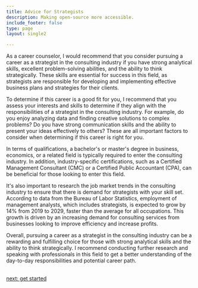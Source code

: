 ```yaml
---
title: Advice for Strategists
description: Making open-source more accessible.
include_footer: false
type: page
layout: single2

---
```


<p>
As a career counselor, I would recommend that you consider pursuing a career as a strategist in the consulting industry if you have strong analytical skills, excellent problem-solving abilities, and the ability to think strategically. These skills are essential for success in this field, as strategists are responsible for developing and implementing effective business plans and strategies for their clients.

To determine if this career is a good fit for you, I recommend that you assess your interests and skills to determine if they align with the responsibilities of a strategist in the consulting industry. For example, do you enjoy analyzing data and finding creative solutions to complex problems? Do you have strong communication skills and the ability to present your ideas effectively to others? These are all important factors to consider when determining if this career is right for you.

In terms of qualifications, a bachelor's or master's degree in business, economics, or a related field is typically required to enter the consulting industry. In addition, industry-specific certifications, such as a Certified Management Consultant (CMC) or a Certified Public Accountant (CPA), can be beneficial for those looking to enter this field.

It's also important to research the job market trends in the consulting industry to ensure that there is demand for strategists with your skill set. According to data from the Bureau of Labor Statistics, employment of management analysts, which includes strategists, is expected to grow by 14% from 2019 to 2029, faster than the average for all occupations. This growth is driven by an increasing demand for consulting services from businesses looking to improve efficiency and increase profits.

Overall, pursuing a career as a strategist in the consulting industry can be a rewarding and fulfilling choice for those with strong analytical skills and the ability to think strategically. I recommend conducting further research and speaking with professionals in this field to get a better understanding of the day-to-day responsibilities and potential career path.

<br>
<a href="https://workdojos.com/strategists/start">next: get started</a>
</p>